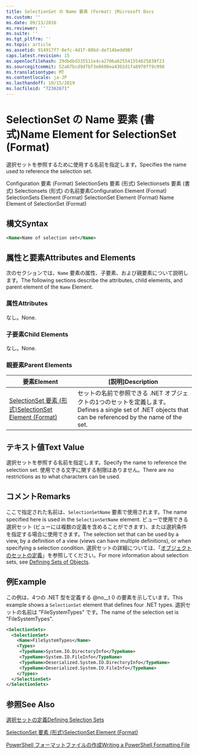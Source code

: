 ```yaml
---
title: SelectionSet の Name 要素 (Format) |Microsoft Docs
ms.custom: ''
ms.date: 09/13/2016
ms.reviewer: ''
ms.suite: ''
ms.tgt_pltfrm: ''
ms.topic: article
ms.assetid: 914917f7-0efc-4d1f-88bd-de714bedd98f
caps.latest.revision: 15
ms.openlocfilehash: 29dbdbd335511e4ca2706a625541554825838f23
ms.sourcegitcommit: 52a67bcd9d7bf3e8600ea4302d1fa8970ff9c998
ms.translationtype: MT
ms.contentlocale: ja-JP
ms.lasthandoff: 10/15/2019
ms.locfileid: "72362671"
---
```

# <a name="name-element-for-selectionset-format"></a><span data-ttu-id="502eb-102">SelectionSet の Name 要素 (書式)</span><span class="sxs-lookup"><span data-stu-id="502eb-102">Name Element for SelectionSet (Format)</span></span>

<span data-ttu-id="502eb-103">選択セットを参照するために使用する名前を指定します。</span><span class="sxs-lookup"><span data-stu-id="502eb-103">Specifies the name used to reference the selection set.</span></span>

<span data-ttu-id="502eb-104">Configuration 要素 (Format) SelectionSets 要素 (形式) Selectionsets 要素 (書式) Selectionsets (形式) の名前要素</span><span class="sxs-lookup"><span data-stu-id="502eb-104">Configuration Element (Format) SelectionSets Element (Format) SelectionSet Element (Format) Name Element of SelectionSet (Format)</span></span>

## <a name="syntax"></a><span data-ttu-id="502eb-105">構文</span><span class="sxs-lookup"><span data-stu-id="502eb-105">Syntax</span></span>

```xml
<Name>Name of selection set</Name>
```

## <a name="attributes-and-elements"></a><span data-ttu-id="502eb-106">属性と要素</span><span class="sxs-lookup"><span data-stu-id="502eb-106">Attributes and Elements</span></span>

<span data-ttu-id="502eb-107">次のセクションでは、`Name` 要素の属性、子要素、および親要素について説明します。</span><span class="sxs-lookup"><span data-stu-id="502eb-107">The following sections describe the attributes, child elements, and parent element of the `Name` Element.</span></span>

### <a name="attributes"></a><span data-ttu-id="502eb-108">属性</span><span class="sxs-lookup"><span data-stu-id="502eb-108">Attributes</span></span>

<span data-ttu-id="502eb-109">なし。</span><span class="sxs-lookup"><span data-stu-id="502eb-109">None.</span></span>

### <a name="child-elements"></a><span data-ttu-id="502eb-110">子要素</span><span class="sxs-lookup"><span data-stu-id="502eb-110">Child Elements</span></span>

<span data-ttu-id="502eb-111">なし。</span><span class="sxs-lookup"><span data-stu-id="502eb-111">None.</span></span>

### <a name="parent-elements"></a><span data-ttu-id="502eb-112">親要素</span><span class="sxs-lookup"><span data-stu-id="502eb-112">Parent Elements</span></span>

|<span data-ttu-id="502eb-113">要素</span><span class="sxs-lookup"><span data-stu-id="502eb-113">Element</span></span>|<span data-ttu-id="502eb-114">[説明]</span><span class="sxs-lookup"><span data-stu-id="502eb-114">Description</span></span>|
|-------------|-----------------|
|[<span data-ttu-id="502eb-115">SelectionSet 要素 (形式)</span><span class="sxs-lookup"><span data-stu-id="502eb-115">SelectionSet Element (Format)</span></span>](./selectionset-element-format.md)|<span data-ttu-id="502eb-116">セットの名前で参照できる .NET オブジェクトの1つのセットを定義します。</span><span class="sxs-lookup"><span data-stu-id="502eb-116">Defines a single set of .NET objects that can be referenced by the name of the set.</span></span>|

## <a name="text-value"></a><span data-ttu-id="502eb-117">テキスト値</span><span class="sxs-lookup"><span data-stu-id="502eb-117">Text Value</span></span>

<span data-ttu-id="502eb-118">選択セットを参照する名前を指定します。</span><span class="sxs-lookup"><span data-stu-id="502eb-118">Specify the name to reference the selection set.</span></span> <span data-ttu-id="502eb-119">使用できる文字に関する制限はありません。</span><span class="sxs-lookup"><span data-stu-id="502eb-119">There are no restrictions as to what characters can be used.</span></span>

## <a name="remarks"></a><span data-ttu-id="502eb-120">コメント</span><span class="sxs-lookup"><span data-stu-id="502eb-120">Remarks</span></span>

<span data-ttu-id="502eb-121">ここで指定された名前は、`SelectionSetName` 要素で使用されます。</span><span class="sxs-lookup"><span data-stu-id="502eb-121">The name specified here is used in the `SelectionSetName` element.</span></span> <span data-ttu-id="502eb-122">ビューで使用できる選択セット (ビューには複数の定義を含めることができます)、または選択条件を指定する場合に使用できます。</span><span class="sxs-lookup"><span data-stu-id="502eb-122">The selection set that can be used by a view, by a definition of a view (views can have multiple definitions), or when specifying a selection condition.</span></span> <span data-ttu-id="502eb-123">選択セットの詳細については、「[オブジェクトのセットの定義](./defining-selection-sets.md)」を参照してください。</span><span class="sxs-lookup"><span data-stu-id="502eb-123">For more information about selection sets, see [Defining Sets of Objects](./defining-selection-sets.md).</span></span>

## <a name="example"></a><span data-ttu-id="502eb-124">例</span><span class="sxs-lookup"><span data-stu-id="502eb-124">Example</span></span>

<span data-ttu-id="502eb-125">この例は、4つの .NET 型を定義する @no__t 0 の要素を示しています。</span><span class="sxs-lookup"><span data-stu-id="502eb-125">This example shows a `SelectionSet` element that defines four .NET types.</span></span> <span data-ttu-id="502eb-126">選択セットの名前は "FileSystemTypes" です。</span><span class="sxs-lookup"><span data-stu-id="502eb-126">The name of the selection set is "FileSystemTypes".</span></span>

```xml
<SelectionSets>
  <SelectionSet>
    <Name>FileSystemTypes</Name>
    <Types>
     <TypeName>System.IO.DirectoryInfo</TypeName>
     <TypeName>System.IO.FileInfo</TypeName>
     <TypeName>Deserialized.System.IO.DirectoryInfo</TypeName>
     <TypeName>Deserialized.System.IO.FileInfo</TypeName>
    </Types>
  </SelectionSet>
</SelectionSets>
```

## <a name="see-also"></a><span data-ttu-id="502eb-127">参照</span><span class="sxs-lookup"><span data-stu-id="502eb-127">See Also</span></span>

[<span data-ttu-id="502eb-128">選択セットの定義</span><span class="sxs-lookup"><span data-stu-id="502eb-128">Defining Selection Sets</span></span>](./defining-selection-sets.md)

[<span data-ttu-id="502eb-129">SelectionSet 要素 (形式)</span><span class="sxs-lookup"><span data-stu-id="502eb-129">SelectionSet Element (Format)</span></span>](./selectionset-element-format.md)

[<span data-ttu-id="502eb-130">PowerShell フォーマットファイルの作成</span><span class="sxs-lookup"><span data-stu-id="502eb-130">Writing a PowerShell Formatting File</span></span>](./writing-a-powershell-formatting-file.md)

